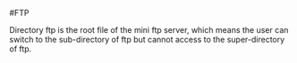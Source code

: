#FTP

Directory ftp is the root file of the mini ftp server, which means the user can switch to the sub-directory of ftp but cannot access to the super-directory of ftp.

